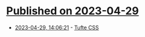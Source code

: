 # [Published on 2023-04-29](index.md)

* [2023-04-29, 14:06:21](https://lobste.rs/s/qoj66x/tufte_css) - [Tufte CSS](https://edwardtufte.github.io/tufte-css/)
